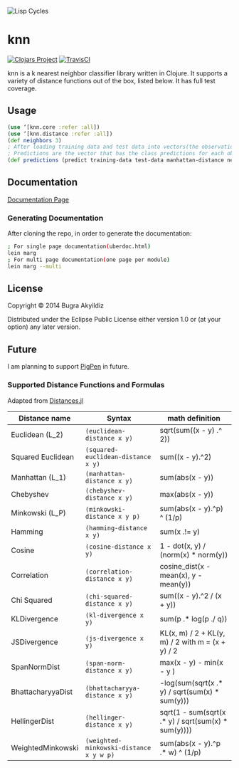 ![Lisp Cycles](http://imgs.xkcd.com/comics/lisp_cycles.png "These are your father's parentheses")

# knn
[![Clojars Project](http://clojars.org/knn/latest-version.svg)](http://clojars.org/knn)
[![TravisCI](http://img.shields.io/travis/bugra/knn.svg?style=flat)](https://travis-ci.org/bugra/knn)

knn is a k nearest neighbor classifier library written in Clojure. 
It supports a variety of distance functions out of the box, listed below. 
It has full test coverage.

## Usage

```clojure
(use ‘[knn.core :refer :all])
(use ‘[knn.distance :refer :all])
(def neighbors 3)
; After loading training data and test data into vectors(the observation vectors need to be same size)
; Predictions are the vector that has the class predictions for each observation
(def predictions (predict training-data test-data manhattan-distance neighbors)
```

## Documentation
[Documentation Page](http://bugra.github.io/knn/)

### Generating Documentation
After cloning the repo, in order to generate the documentation:  
```bash
; For single page documentation(uberdoc.html)
lein marg
; For multi page documentation(one page per module)
lein marg --multi
```

## License

Copyright © 2014 Bugra Akyildiz

Distributed under the Eclipse Public License either version 1.0 or (at
your option) any later version.

## Future
I am planning to support [PigPen](https://github.com/Netflix/PigPen) in future.

### Supported Distance Functions and Formulas
Adapted from [Distances.jl](https://github.com/JuliaStats/Distances.jl)

| Distance name        |  Syntax                                  | math definition     |
| -------------------- | ---------------------------------------- | --------------------|
|  Euclidean (L_2)     |  `(euclidean-distance x y)`              | sqrt(sum((x - y) .^ 2)) |
|  Squared Euclidean   |  `(squared-euclidean-distance x y)`      | sum((x - y).^2) |
|  Manhattan (L_1)     |  `(manhattan-distance x y)`              | sum(abs(x - y)) |
|  Chebyshev           |  `(chebyshev-distance x y)`              | max(abs(x - y)) |
|  Minkowski (L_P)     |  `(minkowski-distance x y p)`            | sum(abs(x - y).^p) ^ (1/p) |
|  Hamming             |  `(hamming-distance x y)`                | sum(x .!= y) |
|  Cosine              |  `(cosine-distance x y)`                 | 1 - dot(x, y) / (norm(x) * norm(y)) |
|  Correlation         |  `(correlation-distance x y)`            | cosine_dist(x - mean(x), y - mean(y)) |
|  Chi Squared         |  `(chi-squared-distance x y)`            | sum((x - y).^2 / (x + y)) |
|  KLDivergence        |  `(kl-divergence x y)`                   | sum(p .* log(p ./ q)) |
|  JSDivergence        |  `(js-divergence x y)`                   | KL(x, m) / 2 + KL(y, m) / 2 with m = (x + y) / 2 |
|  SpanNormDist        |  `(span-norm-distance x y)`              | max(x - y) - min(x - y ) |
|  BhattacharyyaDist   |  `(bhattacharyya-distance x y)`          | -log(sum(sqrt(x .* y) / sqrt(sum(x) * sum(y))) |
|  HellingerDist       |  `(hellinger-distance x y)`              | sqrt(1 - sum(sqrt(x .* y) / sqrt(sum(x) * sum(y)))) |
|  WeightedMinkowski   |  `(weighted-minkowski-distance  x y w p)`| sum(abs(x - y).^p .* w) ^ (1/p)  |
